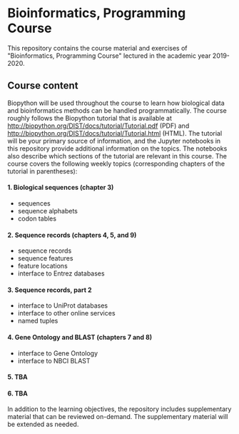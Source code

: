 # Bioinformatics, Programming Course

This repository contains the course material and exercises of "Bioinformatics, Programming Course" lectured in the academic year 2019-2020.

## Course content

Biopython will be used throughout the course to learn how biological data and bioinformatics methods can be handled programmatically. The course roughly follows the Biopython tutorial that is available at http://biopython.org/DIST/docs/tutorial/Tutorial.pdf (PDF) and http://biopython.org/DIST/docs/tutorial/Tutorial.html (HTML). The tutorial will be your primary source of information, and the Jupyter notebooks in this repository provide additional information on the topics. The notebooks also describe which sections of the tutorial are relevant in this course. The course covers the following weekly topics (corresponding chapters of the tutorial in parentheses):

#### 1. Biological sequences (chapter 3)
- sequences
- sequence alphabets
- codon tables

#### 2. Sequence records (chapters 4, 5, and 9)
- sequence records
- sequence features
- feature locations
- interface to Entrez databases

#### 3. Sequence records, part 2
- interface to UniProt databases
- interface to other online services
- named tuples

#### 4. Gene Ontology and BLAST (chapters 7 and 8)
- interface to Gene Ontology
- interface to NBCI BLAST

#### 5. TBA

#### 6. TBA

In addition to the learning objectives, the repository includes supplementary material that can be reviewed on-demand. The supplementary material will be extended as needed.
